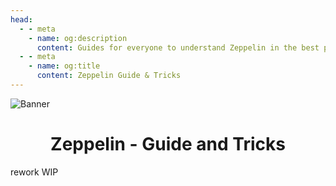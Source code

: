 ```yaml
---
head:
  - - meta
    - name: og:description
      content: Guides for everyone to understand Zeppelin in the best possible way.
  - - meta
    - name: og:title
      content: Zeppelin Guide & Tricks
---
```


![Banner](/assets/ZepTricks.png)

<div align=center>
<h1>Zeppelin - Guide and Tricks</h1>
</div>

rework WIP
